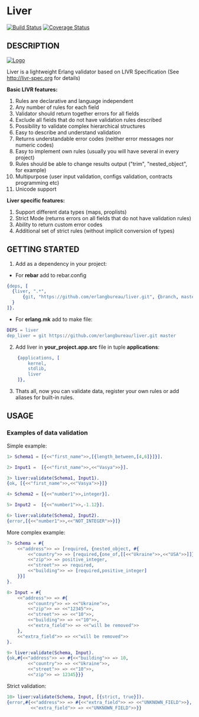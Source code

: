 # Liver
[![Build Status](https://travis-ci.org/erlangbureau/liver.svg?branch=master)](https://travis-ci.org/erlangbureau/liver)
[![Coverage Status](https://coveralls.io/repos/github/erlangbureau/liver/badge.svg?branch=master)](https://coveralls.io/github/erlangbureau/liver?branch=master)

## DESCRIPTION
[![Logo](https://www.halstedsurgery.org/Upload/200710291014_3602_000.jpg)]()

Liver is a lightweight Erlang validator based on LIVR Specification (See http://livr-spec.org for details)

**Basic LIVR features:**

1. Rules are declarative and language independent
2. Any number of rules for each field
3. Validator should return together errors for all fields
4. Exclude all fields that do not have validation rules described
5. Possibility to validate complex hierarchical structures
6. Easy to describe and understand validation
7. Returns understandable error codes (neither error messages nor numeric codes)
8. Easy to implement own rules (usually you will have several in every project)
9. Rules should be able to change results output ("trim", "nested_object", for example)
10. Multipurpose (user input validation, configs validation, contracts programming etc)
11. Unicode support

**Liver specific features:**
1. Support different data types (maps, proplists)
2. Strict Mode (returns errors on all fields that do not have validation rules)
3. Ability to return custom error codes
4. Additional set of strict rules (without implicit conversion of types)


## GETTING STARTED
1. Add as a dependency in your project:
  * For **rebar** add to rebar.config
  ```erl
{deps, [
    {liver, ".*",
        {git, "https://github.com/erlangbureau/liver.git", {branch, master}}
    }
]}.
```

  * For **erlang.mk** add to make file:
```erl
DEPS = liver
dep_liver = git https://github.com/erlangbureau/liver.git master
```

2. Add liver in **your_project.app.src** file in tuple **applications**:
```erl
    {applications, [
        kernel,
        stdlib,
        liver
    ]},
```
3. Thats all, now you can validate data, register your own rules or add aliases for built-in rules.

## USAGE
### Examples of data validation

Simple example:
```erl
1> Schema1 = [{<<"first_name">>,[{length_between,[4,6]}]}].

2> Input1 =  [{<<"first_name">>,<<"Vasya">>}].

3> liver:validate(Schema1, Input1).
{ok, [{<<"first_name">>,<<"Vasya">>}]}

4> Schema2 = [{<<"number1">>,integer}].

5> Input2 =  [{<<"number1">>,-1.12}].

6> liver:validate(Schema2, Input2).
{error,[{<<"number1">>,<<"NOT_INTEGER">>}]}
```

More complex example:
```erl
7> Schema = #{
    <<"address">> => [required, {nested_object, #{
        <<"country">> => [required,{one_of,[[<<"Ukraine">>,<<"USA">>]]}],
        <<"zip">> => positive_integer,
        <<"street">> => required,
        <<"building">> => [required,positive_integer]
    }}]
}.

8> Input = #{
    <<"address">> => #{
        <<"country">> => <<"Ukraine">>,
        <<"zip">> => <<"12345">>,
        <<"street">> => <<"10">>,
        <<"building">> => <<"10">>,
        <<"extra_field">> => <<"will be removed">>
    },
    <<"extra_field">> => <<"will be removed">>
}.

9> liver:validate(Schema, Input).
{ok,#{<<"address">> => #{<<"building">> => 10,
        <<"country">> => <<"Ukraine">>,
        <<"street">> => <<"10">>,
        <<"zip">> => 12345}}}
```

Strict validation:
```erl
10> liver:validate(Schema, Input, [{strict, true}]).
{error,#{<<"address">> => #{<<"extra_field">> => <<"UNKNOWN_FIELD">>},
         <<"extra_field">> => <<"UNKNOWN_FIELD">>}}
```
